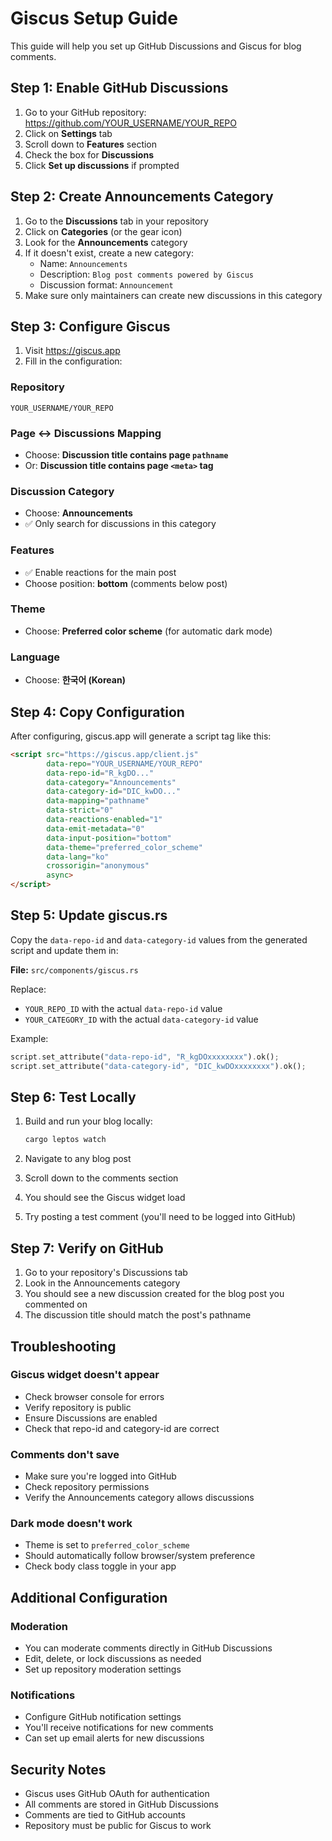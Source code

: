 # Giscus Setup Guide

This guide will help you set up GitHub Discussions and Giscus for blog comments.

## Step 1: Enable GitHub Discussions

1. Go to your GitHub repository: https://github.com/YOUR_USERNAME/YOUR_REPO
2. Click on **Settings** tab
3. Scroll down to **Features** section
4. Check the box for **Discussions**
5. Click **Set up discussions** if prompted

## Step 2: Create Announcements Category

1. Go to the **Discussions** tab in your repository
2. Click on **Categories** (or the gear icon)
3. Look for the **Announcements** category
4. If it doesn't exist, create a new category:
   - Name: `Announcements`
   - Description: `Blog post comments powered by Giscus`
   - Discussion format: `Announcement`
5. Make sure only maintainers can create new discussions in this category

## Step 3: Configure Giscus

1. Visit https://giscus.app
2. Fill in the configuration:

### Repository
```
YOUR_USERNAME/YOUR_REPO
```

### Page ↔️ Discussions Mapping
- Choose: **Discussion title contains page `pathname`**
- Or: **Discussion title contains page `<meta>` tag**

### Discussion Category
- Choose: **Announcements**
- ✅ Only search for discussions in this category

### Features
- ✅ Enable reactions for the main post
- Choose position: **bottom** (comments below post)

### Theme
- Choose: **Preferred color scheme** (for automatic dark mode)

### Language
- Choose: **한국어 (Korean)**

## Step 4: Copy Configuration

After configuring, giscus.app will generate a script tag like this:

```html
<script src="https://giscus.app/client.js"
        data-repo="YOUR_USERNAME/YOUR_REPO"
        data-repo-id="R_kgDO..." 
        data-category="Announcements"
        data-category-id="DIC_kwDO..."
        data-mapping="pathname"
        data-strict="0"
        data-reactions-enabled="1"
        data-emit-metadata="0"
        data-input-position="bottom"
        data-theme="preferred_color_scheme"
        data-lang="ko"
        crossorigin="anonymous"
        async>
</script>
```

## Step 5: Update giscus.rs

Copy the `data-repo-id` and `data-category-id` values from the generated script and update them in:

**File:** `src/components/giscus.rs`

Replace:
- `YOUR_REPO_ID` with the actual `data-repo-id` value
- `YOUR_CATEGORY_ID` with the actual `data-category-id` value

Example:
```rust
script.set_attribute("data-repo-id", "R_kgDOxxxxxxxx").ok();
script.set_attribute("data-category-id", "DIC_kwDOxxxxxxxx").ok();
```

## Step 6: Test Locally

1. Build and run your blog locally:
   ```bash
   cargo leptos watch
   ```

2. Navigate to any blog post
3. Scroll down to the comments section
4. You should see the Giscus widget load
5. Try posting a test comment (you'll need to be logged into GitHub)

## Step 7: Verify on GitHub

1. Go to your repository's Discussions tab
2. Look in the Announcements category
3. You should see a new discussion created for the blog post you commented on
4. The discussion title should match the post's pathname

## Troubleshooting

### Giscus widget doesn't appear
- Check browser console for errors
- Verify repository is public
- Ensure Discussions are enabled
- Check that repo-id and category-id are correct

### Comments don't save
- Make sure you're logged into GitHub
- Check repository permissions
- Verify the Announcements category allows discussions

### Dark mode doesn't work
- Theme is set to `preferred_color_scheme`
- Should automatically follow browser/system preference
- Check body class toggle in your app

## Additional Configuration

### Moderation
- You can moderate comments directly in GitHub Discussions
- Edit, delete, or lock discussions as needed
- Set up repository moderation settings

### Notifications
- Configure GitHub notification settings
- You'll receive notifications for new comments
- Can set up email alerts for new discussions

## Security Notes

- Giscus uses GitHub OAuth for authentication
- All comments are stored in GitHub Discussions
- Comments are tied to GitHub accounts
- Repository must be public for Giscus to work
